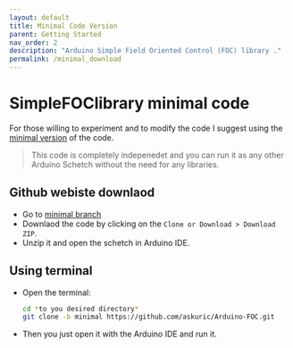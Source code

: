 ```yaml
---
layout: default
title: Minimal Code Version
parent: Getting Started
nav_order: 2
description: "Arduino Simple Field Oriented Control (FOC) library ."
permalink: /minimal_download
---
```


# <span class="simple">Simple<span class="foc">FOC</span>library</span> minimal code

For those willing to experiment and to modify the code I suggest using the [minimal version](https://github.com/askuric/Arduino-FOC/tree/minimal) of the code. 
 > This code is completely indepenedet and you can run it as any other Arduino Schetch without the need for any libraries. 

## Github webiste downlaod
- Go to [minimal branch](https://github.com/askuric/Arduino-FOC/tree/minimal) 
- Downlaod the code by clicking on the `Clone or Download > Download ZIP`.
- Unzip it and open the schetch in Arduino IDE. 

## Using terminal
- Open the terminal:
  ```sh
  cd *to you desired directory*
  git clone -b minimal https://github.com/askuric/Arduino-FOC.git
  ```
- Then you just open it with the Arduino IDE and run it.
